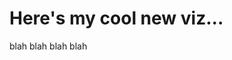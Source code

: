 # Here's my cool new viz...

blah blah blah blah

<div class="flourish-embed flourish-chart" data-src="visualisation/11662127"><script src="https://public.flourish.studio/resources/embed.js"></script></div>
